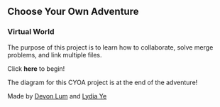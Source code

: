 ## Choose Your Own Adventure 

### Virtual World

The purpose of this project is to learn how to collaborate, solve merge problems, and link multiple files.  

Click **here** to begin!  

The diagram for this CYOA project is at the end of the adventure!  

Made by [Devon Lum](https://github.com/DevonL2108) and [Lydia Ye](https://github.com/lydiay3590)
